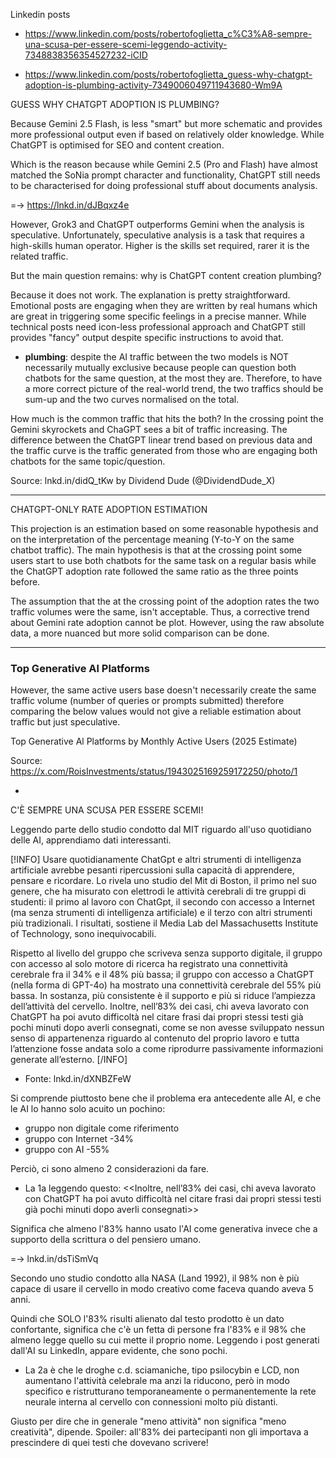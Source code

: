 
Linkedin posts

- https://www.linkedin.com/posts/robertofoglietta_c%C3%A8-sempre-una-scusa-per-essere-scemi-leggendo-activity-7348838356354527232-iCID

- https://www.linkedin.com/posts/robertofoglietta_guess-why-chatgpt-adoption-is-plumbing-activity-7349006049711943680-Wm9A

GUESS WHY CHATGPT ADOPTION IS PLUMBING?

Because Gemini 2.5 Flash, is less "smart" but more schematic and provides more professional output even if based on relatively older knowledge. While ChatGPT is optimised for SEO and content creation.

Which is the reason because while Gemini 2.5 (Pro and Flash) have almost matched the SoNia prompt character and functionality, ChatGPT still needs to be characterised for doing professional stuff about documents analysis.

=-> https://lnkd.in/dJBqxz4e

However, Grok3 and ChatGPT outperforms Gemini when the analysis is speculative. Unfortunately, speculative analysis is a task that requires a high-skills human operator. Higher is the skills set required, rarer it is the related traffic.

But the main question remains: why is ChatGPT content creation plumbing?

Because it does not work. The explanation is pretty straightforward. Emotional posts are engaging when they are written by real humans which are great in triggering some specific feelings in a precise manner. While technical posts need icon-less professional approach and ChatGPT still provides "fancy" output despite specific instructions to avoid that.

- **plumbing**: despite the AI traffic between the two models is NOT necessarily mutually exclusive because people can question both chatbots for the same question, at the most they are. Therefore, to have a more correct picture of the real-world trend, the two traffics should be sum-up and the two curves normalised on the total.

How much is the common traffic that hits the both? In the crossing point the Gemini skyrockets and ChaGPT sees a bit of traffic increasing. The difference between the ChatGPT linear trend based on previous data and the traffic curve is the traffic generated from those who are engaging both chatbots for the same topic/question.

Source: lnkd.in/didQ_tKw by Dividend Dude (@DividendDude_X)

---

CHATGPT-ONLY RATE ADOPTION ESTIMATION

This projection is an estimation based on some reasonable hypothesis and on the interpretation of the percentage meaning (Y-to-Y on the same chatbot traffic). The main hypothesis is that at the crossing point some users start to use both chatbots for the same task on a regular basis while the ChatGPT adoption rate followed the same ratio as the three points before.

The assumption that the at the crossing point of the adoption rates the two traffic volumes were the same, isn't acceptable. Thus, a corrective trend about Gemini rate adoption cannot be plot. However, using the raw absolute data, a more nuanced but more solid comparison can be done.

---

### Top Generative Al Platforms 

However, the same active users base doesn't necessarily create the same traffic volume (number of queries or prompts submitted) therefore comparing the below values would not give a reliable estimation about traffic but just speculative.

Top Generative Al Platforms by Monthly Active Users (2025 Estimate)

Source: https://x.com/RoisInvestments/status/1943025169259172250/photo/1

+

C'È SEMPRE UNA SCUSA PER ESSERE SCEMI!

Leggendo parte dello studio condotto dal MIT riguardo all'uso quotidiano delle AI, apprendiamo dati interessanti.

[!INFO]
Usare quotidianamente ChatGpt e altri strumenti di intelligenza artificiale avrebbe pesanti ripercussioni sulla capacità di apprendere, pensare e ricordare. Lo rivela uno studio del Mit di Boston, il primo nel suo genere, che ha misurato con elettrodi le attività cerebrali di tre gruppi di studenti: il primo al lavoro con ChatGpt, il secondo con accesso a Internet (ma senza strumenti di intelligenza artificiale) e il terzo con altri strumenti più tradizionali. I risultati, sostiene il Media Lab del Massachusetts Institute of Technology, sono inequivocabili. 

Rispetto al livello del gruppo che scriveva senza supporto digitale, il gruppo con accesso al solo motore di ricerca ha registrato una connettività cerebrale fra il 34% e il 48% più bassa; il gruppo con accesso a ChatGPT (nella forma di GPT-4o) ha mostrato una connettività cerebrale del 55% più bassa. In sostanza, più consistente è il supporto e più si riduce l’ampiezza dell’attività del cervello. Inoltre, nell’83% dei casi, chi aveva lavorato con ChatGPT ha poi avuto difficoltà nel citare frasi dai propri stessi testi già pochi minuti dopo averli consegnati, come se non avesse sviluppato nessun senso di appartenenza riguardo al contenuto del proprio lavoro e tutta l’attenzione fosse andata solo a come riprodurre passivamente informazioni generate all’esterno.
[/INFO]
   - Fonte: lnkd.in/dXNBZFeW

Si comprende piuttosto bene che il problema era antecedente alle AI, e che le AI lo hanno solo acuito un pochino:

- gruppo non digitale come riferimento
- gruppo con Internet -34%
- gruppo con AI -55%

Perciò, ci sono almeno 2 considerazioni da fare. 

- La 1a leggendo questo: <<Inoltre, nell’83% dei casi, chi aveva lavorato con ChatGPT ha poi avuto difficoltà nel citare frasi dai propri stessi testi già pochi minuti dopo averli consegnati>>

Significa che almeno l'83% hanno usato l'AI come generativa invece che a supporto della scrittura o del pensiero umano.

=-> lnkd.in/dsTiSmVq

Secondo uno studio condotto alla NASA (Land 1992), il 98% non è più capace di usare il cervello in modo creativo come faceva quando aveva 5 anni.

Quindi che SOLO l'83% risulti alienato dal testo prodotto è un dato confortante, significa che c'è un fetta di persone fra l'83% e il 98% che almeno legge quello su cui mette il proprio nome. Leggendo i post generati dall'AI su LinkedIn, appare evidente, che sono pochi.

- La 2a è che le droghe c.d. sciamaniche, tipo psilocybin e LCD, non aumentano l'attività celebrale ma anzi la riducono, però in modo specifico e ristrutturano temporaneamente o permanentemente la rete neurale interna al cervello con connessioni molto più distanti.

Giusto per dire che in generale "meno attività" non significa "meno creatività", dipende. Spoiler: all'83% dei partecipanti non gli importava a prescindere di quei testi che dovevano scrivere!

